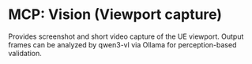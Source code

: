# MCP: Vision (Viewport capture)

Provides screenshot and short video capture of the UE viewport. Output frames can be analyzed by qwen3-vl via Ollama for perception-based validation.
